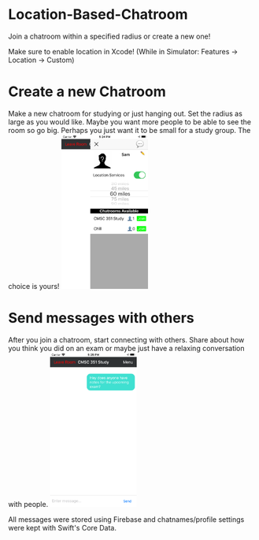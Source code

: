 # Location-Based-Chatroom
Join a chatroom within a specified radius or create a new one!


Make sure to enable location in Xcode! (While in Simulator: Features -> Location -> Custom)

<h1>Create a new Chatroom</h1>
Make a new chatroom for studying or just hanging out. Set the radius as large as you would like. Maybe you want more people to be able to see the room so go big. Perhaps you just want it to be small for a study group. The choice is yours!

<img src="https://github.com/119thomas/Location-Based-Chatroom/blob/master/screenshots/sideMenu.png" width=35% height=35%>                                 

<h1>Send messages with others</h1>
After you join a chatroom, start connecting with others. Share about how you think you did on an exam or maybe just have a relaxing conversation with people.

<img src="https://github.com/119thomas/Location-Based-Chatroom/blob/master/screenshots/chatroom.png" width=35% height=35%>

All messages were stored using Firebase and chatnames/profile settings were kept with Swift's Core Data. 
